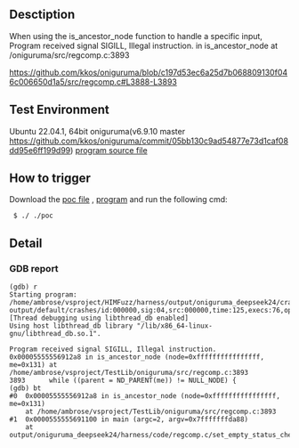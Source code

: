 ## Desctiption
When using the is_ancestor_node function to handle a specific input, Program received signal SIGILL, Illegal instruction. in is_ancestor_node at /oniguruma/src/regcomp.c:3893

https://github.com/kkos/oniguruma/blob/c197d53ec6a25d7b068809130f046c006650d1a5/src/regcomp.c#L3888-L3893

## Test Environment
Ubuntu 22.04.1, 64bit
oniguruma(v6.9.10 master https://github.com/kkos/oniguruma/commit/05bb130c9ad54877e73d1caf08dd95e6ff199d99)
[program source file]()

## How to trigger
Download the [poc file]() , [program]() and run the following cmd:
```
 $ ./ ./poc
```

## Detail
### GDB report
```
(gdb) r
Starting program: /home/ambrose/vsproject/HIMFuzz/harness/output/oniguruma_deepseek24/crashes/regcomp.c/set_empty_status_check_trav/is_ancestor_node/is_ancestor_node output/default/crashes/id:000000,sig:04,src:000000,time:125,execs:76,op:havoc,rep:3
[Thread debugging using libthread_db enabled]
Using host libthread_db library "/lib/x86_64-linux-gnu/libthread_db.so.1".

Program received signal SIGILL, Illegal instruction.
0x00005555556912a8 in is_ancestor_node (node=0xffffffffffffffff, me=0x131) at /home/ambrose/vsproject/TestLib/oniguruma/src/regcomp.c:3893
3893      while ((parent = ND_PARENT(me)) != NULL_NODE) {
(gdb) bt
#0  0x00005555556912a8 in is_ancestor_node (node=0xffffffffffffffff, me=0x131)
    at /home/ambrose/vsproject/TestLib/oniguruma/src/regcomp.c:3893
#1  0x0000555555691100 in main (argc=2, argv=0x7fffffffda88)
    at output/oniguruma_deepseek24/harness/code/regcomp.c/set_empty_status_check_trav/is_ancestor_node.c:33
```
